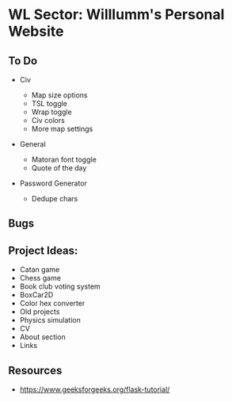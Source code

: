 # WL Sector: Willlumm's Personal Website

## To Do
    
- Civ
  - Map size options
  - TSL toggle
  - Wrap toggle
  - Civ colors
  - More map settings

- General
  - Matoran font toggle
  - Quote of the day

- Password Generator
  - Dedupe chars

## Bugs

## Project Ideas:
- Catan game
- Chess game
- Book club voting system
- BoxCar2D
- Color hex converter
- Old projects
- Physics simulation
- CV
- About section
- Links

## Resources
- https://www.geeksforgeeks.org/flask-tutorial/
